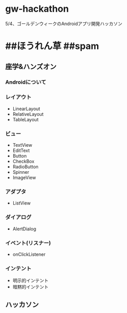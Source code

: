 # gw-hackathon
5/4、ゴールデンウィークのAndroidアプリ開発ハッカソン


##ほうれん草
##spam
=======
## 座学&ハンズオン
### Androidについて
### レイアウト
- LinearLayout
- RelativeLayout
- TableLayout
### ビュー

- TextView
- EditText
- Button
- CheckBox
- RadioButton
- Spinner
- ImageView

### アダプタ

- ListView

### ダイアログ

- AlertDialog

### イベント(リスナー)

- onClickListener

### インテント

- 明示的インテント
- 暗黙的インテント

## ハッカソン
